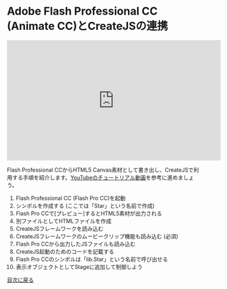 # Adobe Flash Professional CC (Animate CC)とCreateJSの連携

<iframe width="560" height="315" src="https://www.youtube.com/embed/RK6Z-ExOwuw" frameborder="0" allowfullscreen></iframe>

Flash Professional CCからHTML5 Canvas素材として書き出し、CreateJSで利用する手順を紹介します。[YouTubeのチュートリアル動画](https://www.youtube.com/watch?v=RK6Z-ExOwuw)を参考に進めましょう。

1. Flash Professional CC (Flash Pro CC)を起動
2. シンボルを作成する (ここでは「Star」という名前で作成)
3. Flash Pro CCで[プレビュー]するとHTML5素材が出力される
4. 別ファイルとしてHTMLファイルを作成
5. CreateJSフレームワークを読み込む
6. CreateJSフレームワークのムービークリップ機能も読み込む (必須)
7. Flash Pro CCから出力したJSファイルも読み込む
8. CreateJS起動のためのコードを記載する
9. Flash Pro CCのシンボルは「lib.Star」という名前で呼び出せる
10. 表示オブジェクトとしてStageに追加して制御しよう



[目次に戻る](index.md)
